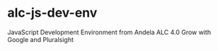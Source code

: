 # alc-js-dev-env
JavaScript Development Environment from Andela ALC 4.0 Grow with Google and Pluralsight
